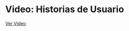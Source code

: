  # Video: Historias de Usuario
[Ver Video](https://epnecuador-my.sharepoint.com/personal/mateo_espinoza_epn_edu_ec/_layouts/15/stream.aspx?id=%2Fpersonal%2Fmateo%5Fespinoza%5Fepn%5Fedu%5Fec%2FDocuments%2FGrabaciones%2FReuni%C3%B3n%2D20240611%5F210541%2DGrabaci%C3%B3n%20de%20la%20reuni%C3%B3n%2Emp4&referrer=StreamWebApp%2EWeb&referrerScenario=AddressBarCopied%2Eview%2Eadd3bc4b%2D0f00%2D44f5%2Da300%2D26c23b159040)
